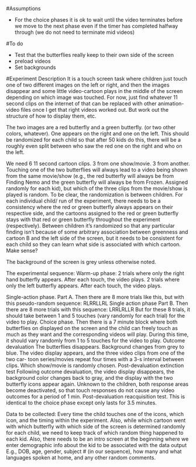 #Assumptions

* For the choice phases it is ok to wait until the video terminates before we move to the next phase even if the timer has completed halfway through (we do not need to terminate mid videos)



#To do

* Test that the butterflies really keep to their own side of the screen
* preload videos
* Set backgrounds

#Experiment Description
It is a touch screen task where children just touch one of two different images on the left or right, and then the images disappear and some little video-cartoon plays in the middle of the screen depending on which image was touched.  For now, just find whatever 11 second clips on the internet of that can be replaced with other animation-video files once I get that right videos worked out. But work out the structure of how to display them, etc.

The two images are a red butterfly and a green butterfly. (or two other colors, whatever). One appears on the right and one on the left. This should be randomized for each child so that after 50 kids do this, there will be a roughly even split between who saw the red one on the right and who on the left.

We need 6 11 second cartoon clips. 3 from one show/movie. 3 from another. Touching one of the two butterflies will always lead to a video being shown from the same movie/show (e.g., the red butterfly will always be from Finding Nemo and the green butterfly will always be from Frozen. Assigned randomly for each kid), but which of the three clips from the movie/show is played is random.
To be clear, the randomization is between children. For each individual child/ run of the experiment, there needs to be a consistency where the red or green butterfly always appears on their respective side, and the cartoons assigned to the red or green butterfly stays with that red or green butterfly throughout the experiment (respectively). Between children it’s randomized so that any particular finding isn’t because of some arbitrary association between greenness and cartoon B and the left side of the screen, but it needs to be consistent for each child so they can learn what side is associated with which cartoon. Make sense?

The background of the screen is grey unless otherwise noted. 

The experimental sequence:
Warm-up phase:
2 trials where only the right hand butterfly appears. After each touch, the video plays.
2 trials where only the left butterfly appears. After each touch, the video plays.

Single-action phase. Part A.
Then there are 8 more trials like this, but with this pseudo-random sequence:
RLRRLLRL 
Single action phase Part B.
Then there are 8 more trials with this sequence:
LRRLRLLR 
But for these 8 trials, it should take between 1 and 5 touches (vary randomly for each trial) for the video to play.
Choice phase.
Then there is a 7 minute block where both butterflies on displayed on the screen and the child can freely touch as much as they want and the corresponding videos will play. During this time, it should vary randomly from 1 to 5 touches for the video to play.
Outcome devaluation
The butterflies disappears. Background changes from grey to blue.
The video display appears, and the three video clips from one of the two car- toon series/movies repeat four times with a 3-s interval between clips. Which show/movie is randomly chosen. 
Post-devaluation extinction test 
Following outcome devaluation, the video display disappears, the background color changes back to gray, and the display with the two butterfly icons appear again. Unknown to the children, both response areas become deactivated, so that touch responses do not cause any video outcomes for a period of 1 min.
Post-devaluation reacquisition test. 
This is identical to the choice phase except only lasts for 3.5 minutes.

Data to be collected:
Every time the child touches one of the icons, which icon, and the timing within the experiment. 
Also, while which cartoon went with which butterfly with which side of the screen is determined randomly for each child, we need to keep track of which random thing happened to each kid.
Also, there needs to be an intro screen at the beginning where we enter demographic info about the kid to be associated with the data output
E.g., DOB, age, gender, subject # (in our sequence), how many and what languages spoken at home, and any other random comments. 
